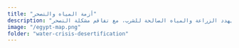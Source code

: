 ```yaml
--- 
title: "أزمة المياه والتصحر" 
description: "نقص الموارد المائية يهدد الزراعة والمياه الصالحة للشرب، مع تفاقم مشكلة التصحر." 
image: "/egypt-map.png" 
folder: "water-crisis-desertification" 
--- 
```

